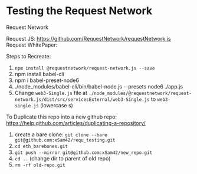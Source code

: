 # Testing the Request Network

Request Network

Request JS: https://github.com/RequestNetwork/requestNetwork.js
Request WhitePaper: 

Steps to Recreate:
1. `npm install @requestnetwork/request-network.js --save`
2.  npm install babel-cli
3. npm i babel-preset-node6
4. ./node_modules/babel-cli/bin/babel-node.js --presets node6 ./app.js 
5. Change `web3-Single.js` file at `./node_modules/@requestnetwork/request-network.js/dist/src/servicesExternal/web3-Single.js` to `web3-single.js` (lowercase s)






To Duplicate this repo into a new github repo: https://help.github.com/articles/duplicating-a-repository/
1. create a bare clone: `git clone --bare git@github.com:xSam42/requ_testing.git`
2. `cd eth_barebones.git`
3. `git push --mirror git@github.com:xSam42/new_repo.git`
4. `cd ..` (change dir to parent of old repo)
5. `rm -rf old-repo.git`


